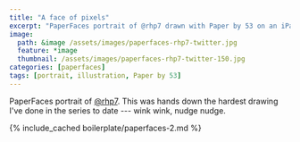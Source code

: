 ```yaml
---
title: "A face of pixels"
excerpt: "PaperFaces portrait of @rhp7 drawn with Paper by 53 on an iPad."
image: 
  path: &image /assets/images/paperfaces-rhp7-twitter.jpg 
  feature: *image
  thumbnail: /assets/images/paperfaces-rhp7-twitter-150.jpg
categories: [paperfaces]
tags: [portrait, illustration, Paper by 53]
---
```


PaperFaces portrait of [@rhp7](https://twitter.com/rhp7). This was hands down the hardest drawing I've done in the series to date --- wink wink, nudge nudge.

{% include_cached boilerplate/paperfaces-2.md %}
